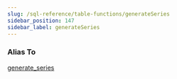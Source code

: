 ```yaml
---
slug: /sql-reference/table-functions/generateSeries
sidebar_position: 147
sidebar_label: generateSeries
---
```


### Alias To
[generate_series](generate_series.md)